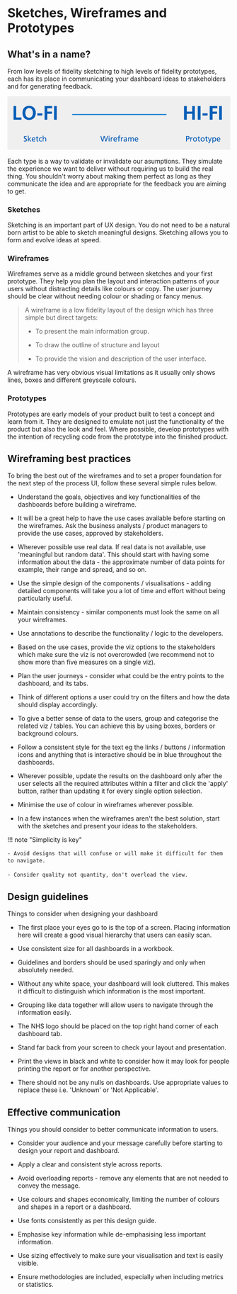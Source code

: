 # Sketches, Wireframes and Prototypes

## What's in a name?

From low levels of fidelity sketching to high levels of fidelity prototypes, each has its place in communicating your dashboard ideas to stakeholders and for generating feedback.

![Sketch to Prototype fidelity levels](images/sketches_to_prototypes.PNG)

Each type is a way to validate or invalidate our asumptions. They simulate the experience we want to deliver without requiring us to build the real thing. You shouldn't worry about making them perfect as long as they communicate the idea and are appropriate for the feedback you are aiming to get.

### Sketches

Sketching is an important part of UX design. You do not need to be a natural born artist to be able to sketch meaningful designs. Sketching allows you to form and evolve ideas at speed.

### Wireframes

Wireframes serve as a middle ground between sketches and your first prototype. They help you plan the layout and interaction patterns of your users without distracting details like colours or copy. The user journey should be clear without needing colour or shading or fancy menus.
> A wireframe is a low fidelity layout of the design which has three simple but direct targets:
>
> - To present the main information group.
>
> - To draw the outline of structure and layout
>
> - To provide the vision and description of the user interface.

A wireframe has very obvious visual limitations as it usually only shows lines, boxes and different greyscale colours.

### Prototypes

Prototypes are early models of your product built to test a concept and learn from it. They are designed to emulate not just the functionality of the product but also the look and feel. Where possible, develop prototypes with the intention of recycling code from the prototype into the finished product.


## Wireframing best practices

To bring the best out of the wireframes and to set a proper foundation for the next step of the process UI, follow these several simple rules below.

- Understand the goals, objectives and key functionalities of the dashboards before building a wireframe.

- It will be a great help to have the use cases available before starting on the wireframes. Ask the business analysts / product managers to provide the use cases, approved by stakeholders.

- Wherever possible use real data. If real data is not available, use 'meaningful but random data'. This should start with having some information about the data - the approximate number of data points for example, their range and spread, and so on.

- Use the simple design of the components / visualisations - adding detailed components will take you a lot of time and effort without being particularly useful.

- Maintain consistency - similar components must look the same on all your wireframes.

- Use annotations to describe the functionality / logic to the developers.

- Based on the use cases, provide the viz options to the stakeholders which make sure the viz is not overcrowded (we recommend not to show more than five measures on a single viz).

- Plan the user journeys - consider what could be the entry points to the dashboard, and its tabs.

- Think of different options a user could try on the filters and how the data should display accordingly.

- To give a better sense of data to the users, group and categorise the related viz / tables. You can achieve this by using boxes, borders or background colours.

- Follow a consistent style for the text eg the links / buttons / information icons and anything that is interactive should be in blue throughout the dashboards.

- Wherever possible, update the results on the dashboard only after the user selects all the required attributes within a filter and click the 'apply' button, rather than updating it for every single option selection.

- Minimise the use of colour in wireframes wherever possible.

- In a few instances when the wireframes aren't the best solution, start with the sketches and present your ideas to the stakeholders.

!!! note "Simplicity is key"

    - Avoid designs that will confuse or will make it difficult for them to navigate.

    - Consider quality not quantity, don't overload the view.

## Design guidelines

Things to consider when designing your dashboard

- The first place your eyes go to is the top of a screen. Placing information here will create a good visual hierarchy that users can easily scan.

- Use consistent size for all dashboards in a workbook.

- Guidelines and borders should be used sparingly and only when absolutely needed.

- Without any white space, your dashboard will look cluttered. This makes it difficult to distinguish which information is the most important.

- Grouping like data together will allow users to navigate through the information easily.

- The NHS logo should be placed on the top right hand corner of each dashboard tab.

- Stand far back from your screen to check your layout and presentation.

- Print the views in black and white to consider how it may look for people printing the report or for another perspective.

- There should not be any nulls on dashboards. Use appropriate values to replace these i.e. 'Unknown' or 'Not Applicable'.

## Effective communication

Things you should consider to better communicate information to users.

- Consider your audience and your message carefully before starting to design your report and dashboard.

- Apply a clear and consistent style across reports.

- Avoid overloading reports - remove any elements that are not needed to convey the message.

- Use colours and shapes economically, limiting the number of colours and shapes in a report or a dashboard.

- Use fonts consistently as per this design guide.

- Emphasise key information while de-emphasising less important information.

- Use sizing effectively to make sure your visualisation and text is easily visible.

- Ensure methodologies are included, especially when including metrics or statistics.
